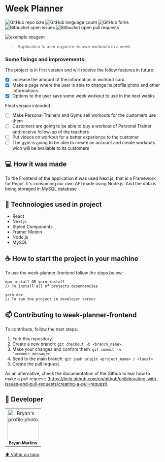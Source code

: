 # Week Planner

<!---Esses são exemplos. Veja https://shields.io para outras pessoas ou para personalizar este conjunto de escudos. Você pode querer incluir dependências, status do projeto e informações de licença aqui--->

![GitHub repo size](https://img.shields.io/github/repo-size/iuricode/README-template?style=for-the-badge)
![GitHub language count](https://img.shields.io/github/languages/count/iuricode/README-template?style=for-the-badge)
![GitHub forks](https://img.shields.io/github/forks/iuricode/README-template?style=for-the-badge)
![Bitbucket open issues](https://img.shields.io/bitbucket/issues/iuricode/README-template?style=for-the-badge)
![Bitbucket open pull requests](https://img.shields.io/bitbucket/pr-raw/iuricode/README-template?style=for-the-badge)

<img src="exemplo-image.png" alt="exemplo imagem">

> Application to user organize its own workouts in a week.

### Some fixings and improvements: 

The project is in first version and will receive the follow features in future:

- [x] Increase the amount of the information in workout card.
- [x] Make a page where the user is able to change its profile photo and other informations.
- [x] Options to the user save some week workout to use in the next weeks

FInal version intended
- [ ] Make Personal Trainers and Gyms sell workouts for the customers use them
- [ ] Customers are going to be able to buy a workout of Personal Trainer and receive follow-up of the teachers
- [ ] Put videos on workout for a better experience to the customer
- [ ] The gym is going to be able to create an account and create workouts wich will be available to its customers

## 💻 How it was made

To the Frontend of the application it was used Next.js, that is a Framework for React. It's consuming our own API made using Node.js. And the data is being storaged in MySQL database

## 🚀 Technologies used in project

- React
- Next.js
- Styled Components
- Framer Motion
- Node.js
- MySQL


## ☕ How to start the project in your machine

To use the week-planner-frontend follow the steps below:

```
npm install OR yarn install
// To install all of projects dependencies

yarn dev
// To run the project in developer server
```

## 📫 Contributing to week-planner-frontend

To contribute, follow the next steps:

1. Fork this repository.
2. Create a new branch: `git checkout -b <branch_name>`.
3. Make your changes and confirm them: `git commit -m '<commit_message>'`
4. Send to the main branch: `git push origin <project_name> / <local>`
5. Create the pull request.

As an alternative, check the documentation of the Github to lear how to make a pull request: (https://help.github.com/en/github/collaborating-with-issues-and-pull-requests/creating-a-pull-request).

## 🤝 Developer

<table>
  <tr>
    <td align="center">
      <a href="#">
        <img src="https://github.com/bryanmaraujo544.png" width="100px;" alt="Bryan's profile photo"/><br>
        <sub>
          <b>Bryan Martins</b>
        </sub>
      </a>
    </td>

</table>


[⬆ Voltar ao topo](#week-planner-frontend)<br>
